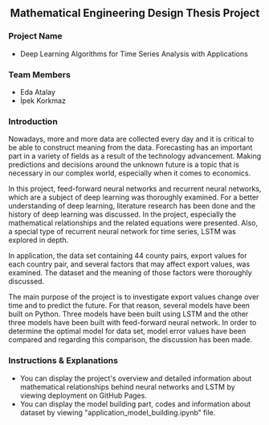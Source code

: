 <h2 align="center"><span><strong>Mathematical Engineering Design Thesis Project</strong></span></h2>

### Project Name
- Deep Learning Algorithms for Time Series Analysis with Applications 

### Team Members
- Eda Atalay
- İpek Korkmaz  

### Introduction 
Nowadays, more and more data are collected every day and it is critical to be able to construct meaning from the data. Forecasting has an important part in a variety of fields as a result of the technology advancement. Making predictions and decisions around the unknown future is a topic that is necessary in our complex world, especially when it comes to economics. 

In this project, feed-forward neural networks and recurrent neural networks, which are a subject of deep learning was thoroughly examined. For a better understanding of deep learning, literature research has been done and the history of deep learning was discussed. In the project, especially the mathematical relationships and the related equations were presented. Also, a special type of recurrent neural network for time series, LSTM was explored in depth.

In application, the data set containing 44 county pairs, export values for each country pair, and several factors that may affect export values, was examined. The dataset and the meaning of those factors were thoroughly discussed.

The main purpose of the project is to investigate export values change over time and to predict the future. For that reason, several models have been built on Python. Three models have been built using LSTM and the other three models have been built with feed-forward neural network. 
In order to determine the optimal model for data set, model error values have been compared and regarding this comparison, the discussion has been made.


### Instructions & Explanations

* You can display the project's overview and detailed information about mathematical relationships behind neural networks and LSTM by viewing deployment on GitHub Pages.
* You can display the model building part, codes and information about dataset by viewing "application_model_building.ipynb" file.

